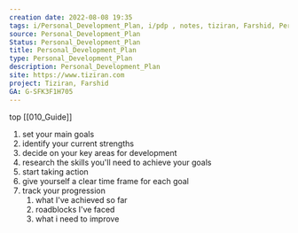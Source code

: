 ```yaml
---
creation date: 2022-08-08 19:35
tags: i/Personal_Development_Plan, i/pdp , notes, tiziran, Farshid, Personal_Development_Plan, Farshid_Pirahansiah, farshidPirahansiah, mindMap
source: Personal_Development_Plan
Status: Personal_Development_Plan
title: Personal_Development_Plan
type: Personal_Development_Plan
description: Personal_Development_Plan
site: https://www.tiziran.com 
project: Tiziran, Farshid
GA: G-SFK3F1H705
---
```

top [[010_Guide]]

1. set your main goals
2. identify your current strengths
3. decide on your key areas for development
4. research the skills you'll need to achieve your goals
5. start taking action
6. give yourself a clear time frame for each goal
7. track your progression 
	1. what I've achieved so far
	2. roadblocks I've faced
	3. what i need to improve

